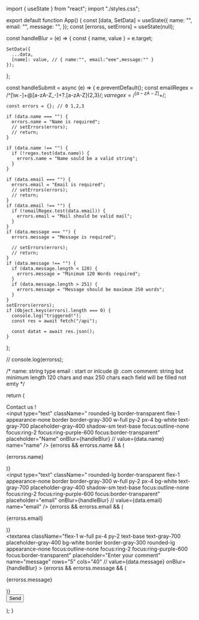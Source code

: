 import { useState } from "react";
import "./styles.css";

export default function App() {
  const [data, SetData] = useState({
    name: "",
    email: "",
    message: "",
  });
  const [errorss, setErrors] = useState(null);

  const handleBlur = (e) => {
    const { name, value } = e.target;

    SetData({
      ...data,
      [name]: value, // { name:"", email:"eee",message:"" }
    });
  };

  const handleSubmit = async (e) => {
    e.preventDefault();
    const emailRegex = /^[\w.-]+@[a-zA-Z_-]+?\.[a-zA-Z]{2,3}$/;
    var regex = /^[a-zA-Z ]+$/;

    const errors = {}; // 0 1,2,3

    if (data.name === "") {
      errors.name = "Name is required";
      // setErrors(errors);
      // return;
    }

    if (data.name !== "") {
      if (!regex.test(data.name)) {
        errors.name = "Name sould be a valid string";
      }
    }

    if (data.email === "") {
      errors.email = "Email is required";
      // setErrors(errors);
      // return;
    }
    if (data.email !== "") {
      if (!emailRegex.test(data.email)) {
        errors.email = "Mail should be valid mail";
      }
    }
    if (data.message === "") {
      errors.message = "Message is required";

      // setErrors(errors);
      // return;
    }
    if (data.message !== "") {
      if (data.message.length < 120) {
        errors.message = "Minimum 120 Words required";
      }
      if (data.message.length > 251) {
        errors.message = "Message should be maximum 250 words";
      }
    }
    setErrors(errors);
    if (Object.keys(errors).length === 0) {
      console.log("triggered!");
      const res = await fetch("/api");

      const datat = await res.json();
    }
  };

  // console.log(errorss);

  /*
name: string type
email : start or inlcude @ .com
comment: string but minimum length 120 chars and max 250 chars
each field will be filled not emty
*/

  return (
    <div className=" bg-black h-screen">
      <form
        onSubmit={handleSubmit}
        className="flex w-full max-w-sm space-x-3 mx-auto"
      >
        <div className="w-full max-w-2xl px-5 py-10 m-auto mt-10 bg-white rounded-lg shadow dark:bg-gray-800">
          <div className="mb-6 text-3xl font-light text-center text-gray-800 dark:text-white">
            Contact us !
          </div>
          <div className="grid max-w-xl grid-cols-2 gap-4 m-auto">
            <div className="col-span-2 lg:col-span-1">
              <div className=" relative ">
                <input
                  type="text"
                  className=" rounded-lg border-transparent flex-1 appearance-none border border-gray-300 w-full py-2 px-4 bg-white text-gray-700 placeholder-gray-400 shadow-sm text-base focus:outline-none focus:ring-2 focus:ring-purple-600 focus:border-transparent"
                  placeholder="Name"
                  onBlur={handleBlur}
                  // value={data.name}
                  name="name"
                />
                {errorss && errorss.name && (
                  <p className="text-red-500">{errorss.name}</p>
                )}
              </div>
            </div>
            <div className="col-span-2 lg:col-span-1">
              <div className=" relative ">
                <input
                  type="text"
                  className=" rounded-lg border-transparent flex-1 appearance-none border border-gray-300 w-full py-2 px-4 bg-white text-gray-700 placeholder-gray-400 shadow-sm text-base focus:outline-none focus:ring-2 focus:ring-purple-600 focus:border-transparent"
                  placeholder="email"
                  onBlur={handleBlur}
                  // value={data.email}
                  name="email"
                />
                {errorss && errorss.email && (
                  <p className="text-red-500">{errorss.email}</p>
                )}
              </div>
            </div>
            <div className="col-span-2">
              <label className="text-gray-700" for="name">
                <textarea
                  className="flex-1 w-full px-4 py-2 text-base text-gray-700 placeholder-gray-400 bg-white border border-gray-300 rounded-lg appearance-none focus:outline-none focus:ring-2 focus:ring-purple-600 focus:border-transparent"
                  placeholder="Enter your comment"
                  name="message"
                  rows="5"
                  cols="40"
                  // value={data.message}
                  onBlur={handleBlur}
                ></textarea>
              </label>
              {errorss && errorss.message && (
                <p className="text-red-500">{errorss.message}</p>
              )}
            </div>
            <div className="col-span-2 text-right">
              <button
                type="submit"
                className="py-2 px-4  bg-indigo-600 hover:bg-indigo-700 focus:ring-indigo-500 focus:ring-offset-indigo-200 text-white w-full transition ease-in duration-200 text-center text-base font-semibold shadow-md focus:outline-none focus:ring-2 focus:ring-offset-2  rounded-lg "
              >
                Send
              </button>
            </div>
          </div>
        </div>
      </form>
    </div>
  );
}
